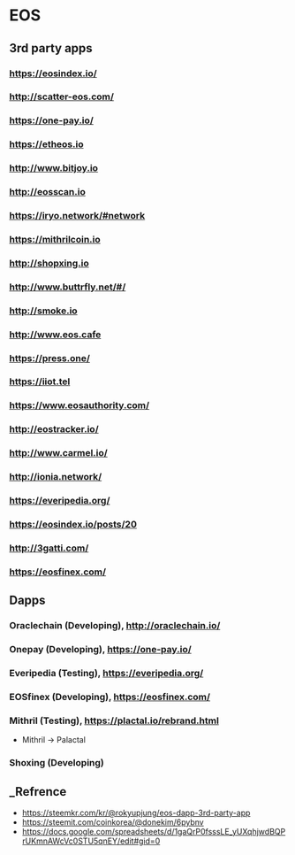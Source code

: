 # EOS

## 3rd party apps
### https://eosindex.io/

### http://scatter-eos.com/

### https://one-pay.io/

### https://etheos.io

### http://www.bitjoy.io

### http://eosscan.io

### https://iryo.network/#network

### https://mithrilcoin.io

### http://shopxing.io

### http://www.buttrfly.net/#/

### http://smoke.io

### http://www.eos.cafe

### https://press.one/

### https://iiot.tel

### https://www.eosauthority.com/

### http://eostracker.io/

### http://www.carmel.io/

### http://ionia.network/

### https://everipedia.org/

### https://eosindex.io/posts/20

### http://3gatti.com/

### https://eosfinex.com/

## Dapps
### Oraclechain (Developing), http://oraclechain.io/

### Onepay (Developing), https://one-pay.io/

### Everipedia (Testing), https://everipedia.org/

### EOSfinex (Developing), https://eosfinex.com/

### Mithril (Testing), https://plactal.io/rebrand.html
- Mithril -> Palactal

### Shoxing (Developing)


## _Refrence
- https://steemkr.com/kr/@rokyupjung/eos-dapp-3rd-party-app
- https://steemit.com/coinkorea/@donekim/6pybnv
- https://docs.google.com/spreadsheets/d/1gaQrP0fsssLE_yUXqhjwdBQPrUKmnAWcVc0STU5qnEY/edit#gid=0
